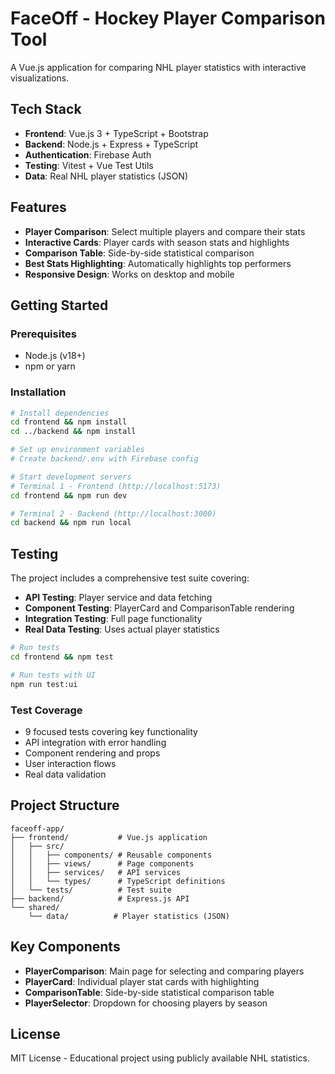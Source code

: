 # FaceOff - Hockey Player Comparison Tool

A Vue.js application for comparing NHL player statistics with interactive visualizations.

## Tech Stack

- **Frontend**: Vue.js 3 + TypeScript + Bootstrap
- **Backend**: Node.js + Express + TypeScript  
- **Authentication**: Firebase Auth
- **Testing**: Vitest + Vue Test Utils
- **Data**: Real NHL player statistics (JSON)

## Features

- **Player Comparison**: Select multiple players and compare their stats
- **Interactive Cards**: Player cards with season stats and highlights
- **Comparison Table**: Side-by-side statistical comparison
- **Best Stats Highlighting**: Automatically highlights top performers
- **Responsive Design**: Works on desktop and mobile

## Getting Started

### Prerequisites
- Node.js (v18+)
- npm or yarn

### Installation

```bash
# Install dependencies
cd frontend && npm install
cd ../backend && npm install

# Set up environment variables
# Create backend/.env with Firebase config

# Start development servers
# Terminal 1 - Frontend (http://localhost:5173)
cd frontend && npm run dev

# Terminal 2 - Backend (http://localhost:3000) 
cd backend && npm run local
```

## Testing

The project includes a comprehensive test suite covering:

- **API Testing**: Player service and data fetching
- **Component Testing**: PlayerCard and ComparisonTable rendering
- **Integration Testing**: Full page functionality
- **Real Data Testing**: Uses actual player statistics

```bash
# Run tests
cd frontend && npm test

# Run tests with UI
npm run test:ui
```

### Test Coverage
- 9 focused tests covering key functionality
- API integration with error handling
- Component rendering and props
- User interaction flows
- Real data validation

## Project Structure

```
faceoff-app/
├── frontend/           # Vue.js application
│   ├── src/
│   │   ├── components/ # Reusable components
│   │   ├── views/      # Page components
│   │   ├── services/   # API services
│   │   └── types/      # TypeScript definitions
│   └── tests/          # Test suite
├── backend/            # Express.js API
└── shared/
    └── data/          # Player statistics (JSON)
```

## Key Components

- **PlayerComparison**: Main page for selecting and comparing players
- **PlayerCard**: Individual player stat cards with highlighting
- **ComparisonTable**: Side-by-side statistical comparison table
- **PlayerSelector**: Dropdown for choosing players by season

## License

MIT License - Educational project using publicly available NHL statistics.
